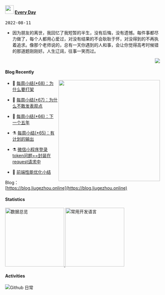 <!--Start-->
 <h4> <img src="https://emojis.slackmojis.com/emojis/images/1621024394/39092/cat-roll.gif?1621024394" width="28" /> <a href="https://github.com/liugezhou/liugezhou/blob/master/quotations.md"> Every Day</a></h4>

<kbd>2022-08-11</kbd>

- 因为朋友的离世，我回忆了我短暂的半生，没有后悔，没有遗憾。每件事都尽力做了，每个人都用心爱过，对没有结果的不会耿耿于怀，对没得到的不再执着追求。像那个老师说的，总有一天你遇到的人和事，会让你觉得高考时候错的那道题刚刚好。人生辽阔，往事一笑而过。  

<p align="right">
<img src="https://visitor-badge.glitch.me/badge?page_id=liugezhou.liugezhou" />
</p>
<!--End-->

#### Blog Recently

<img align='right' src="https://wiki.eryajf.net/img/dengxia.gif" width="330" />

<!-- BLOG-POST-LIST:START -->
- 🦆 [每周小结&lpar;*68&rpar;：为什么要打架](https://blog.liugezhou.online/202231-No68/) 

- 🧰 [每周小结&lpar;*67&rpar;：为什么不敢发表观点](https://blog.liugezhou.online/202230-No67/) 

- 🤩 [每周小结&lpar;*66&rpar;：下一个五年](https://blog.liugezhou.online/202229-No66/) 

- ⚗️ [每周小结&lpar;*65&rpar;：有计划的输出](https://blog.liugezhou.online/202228-No65/) 

- ⚗️ [微信小程序登录token问题==封装在request请求中](https://blog.liugezhou.online/029-%E5%B0%8F%E7%A8%8B%E5%BA%8Frequest%E5%B0%81%E8%A3%85token/) 

- 🌊 [前端性能优化小结](https://blog.liugezhou.online/028-%E5%89%8D%E7%AB%AF%E6%80%A7%E8%83%BD%E4%BC%98%E5%8C%96%E5%B0%8F%E7%BB%93/) 
<!-- BLOG-POST-LIST:END -->

Blog：[https://blog.liugezhou.online](https://blog.liugezhou.online)

#### Statistics
<a href="https://github.com/haixiangyan" target="_blank">
  <img alt="数据总览" src="https://denvercoder1-github-readme-stats.vercel.app/api/?username=liugezhou&show_icons=true&count_private=true&theme=react&hide_border=true&bg_color=1F222E&title_color=F85D7F&icon_color=F8D866" height="192px" />
</a>
<a href="https://github.com/haixiangyan" target="_blank">
  <img alt="常用开发语言" src="https://github-readme-stats.vercel.app/api/top-langs/?username=liugezhou&langs_count=8&layout=compact&theme=react&hide_border=true&bg_color=1F222E&title_color=F85D7F&icon_color=F8D866&hide=Jupyter%20Notebook" height="192px" />
</a>
<br>

#### Activities
<img alt="Github 日常" src="https://denvercoder1-activity-graph.herokuapp.com/graph/?username=liugezhou&bg_color=1F222E&color=F8D866&line=F85D7F&point=FFFFFF&hide_border=true"  />













